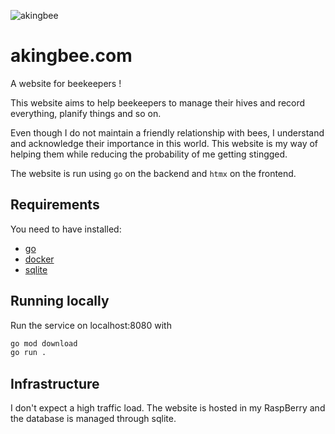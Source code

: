  ![akingbee](https://github.com/yo-main/akingbee/actions/workflows/akingbee.yaml/badge.svg)  

# akingbee.com

A website for beekeepers !

This website aims to help beekeepers to manage their hives and record everything, planify things and so on.

Even though I do not maintain a friendly relationship with bees, I understand and acknowledge their importance in this world. This website is my way of helping them while reducing the probability of me getting stingged.

The website is run using `go` on the backend and `htmx` on the frontend.

## Requirements

You need to have installed:

- [go](https://go.dev/dl/)
- [docker](https://docs.docker.com/get-started/get-docker/)
- [sqlite](https://www.sqlite.org/download.html)

## Running locally

Run the service on localhost:8080 with

```bash
go mod download
go run .
```

## Infrastructure

I don't expect a high traffic load.
The website is hosted in my RaspBerry and the database is managed through sqlite.

